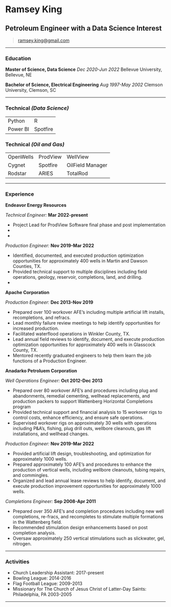 # Ramsey King
## Petroleum Engineer with a Data Science Interest

> [ramsey.king@gmail.com](mailto:ramsey.king@gmail.com)

------
### Education

**Master of Science, Data Science** _Dec 2020-Jun 2022_
	Bellevue University, Bellevue, NE
  
**Bachelor of Science, Electrical Engineering** _Aug 1997-May 2002_
	Clemson University, Clemson, SC
  
------  

### Technical _(Data Science)_

<table class="tg">
<tbody>
  <tr>
    <td class="tg-0pky">Python</td>
    <td class="tg-0pky">R</td>    
  </tr>
  <tr>
    <td class="tg-0pky">Power BI</td>
    <td class="tg-0pky">Spotfire</td>    
  </tr>
</tbody>
</table>

### Technical _(Oil and Gas)_

<!--- * OpenWells -->
<!--- * ProdView -->
<!--- * WellView -->
<!--- * Cygnet -->
<!--- * Spotfire -->
<!--- * OilField Manager -->
<!--- * Rodstar -->
<!--- * ARIES -->
<!--- * TotalRod -->

<table class="tg">
<tbody>
  <tr>
    <td class="tg-0pky">OpenWells</td>
    <td class="tg-0pky">ProdView</td>
    <td class="tg-0pky">WellView</td>
  </tr>
  <tr>
    <td class="tg-0pky">Cygnet</td>
    <td class="tg-0pky">Spotfire</td>
    <td class="tg-0pky">OilField Manager</td>
  </tr>
  <tr>
    <td class="tg-0pky">Rodstar</td>
    <td class="tg-0pky">ARIES</td>
    <td class="tg-0pky">TotalRod</td>
  </tr>
</tbody>
</table>

------

### Experience

**Endeavor Energy Resources** 

*Technical Engineer:* __Mar 2022-present__

* Project Lead for ProdView Software final phase and post implementation
*
*
	
*Production Engineer:* __Nov 2019-Mar 2022__

* Identified, documented, and executed production optimization opportunities for approximately 400 wells in Martin and Dawson Counties, TX.
* Provided technical support to multiple disciplines including field operations, geology, reservoir, completions, land, and drilling.
* 

**Apache Corporation** 
	
*Production Engineer:* __Dec 2013-Nov 2019__

* Prepared over 100 workover AFE’s including multiple artificial lift installs, recompletions, and refracs.
* Lead monthly failure review meetings to help identify opportunities for increased production.
* Facilitated waterflood operations in Winkler County, TX.
* Lead annual field reviews to identify, document, and execute production optimization opportunities for approximately 400 wells in Glasscock County, TX.
* Mentored recently graduated engineers to help them learn the job functions of a Production Engineer.

**Anadarko Petroluem Corporation** 

*Well Operations Engineer:* __Oct 2012-Dec 2013__

* Prepared over 80 workover AFE’s and procedures including plug and abandonments, remedial cementing, wellhead replacements, and production packers
to support Wattenberg Horizontal Completions program
* Provided technical support and financial analysis to 15 workover rigs to control costs, enhance efficiency, and ensure safe operations.
* Supervised workover rigs on approximately 30 wells with operations including P&A’s, fishing, plug drill outs, wellbore cleanouts, 
gas lift installations, and wellhead changes.

*Production Engineer:* __Nov 2019-Mar 2022__

* Provided artificial lift design, troubleshooting, and optimization for approximately 1000 wells.
* Prepared approximately 100 AFE’s and procedures to enhance the production of vertical wells, including wellbore cleanouts, tubing repairs, and commingles. 
* Organized and lead annual lease reviews to help identify, document, and execute production improvement opportunities for approximately 1000 wells.

*Completions Engineer:* __Sep 2008-Apr 2011__

* Prepared over 350 AFE’s and completion procedures including new well completions, re-fracs, and recompletes to stimulate multiple formations in the Wattenberg field.
* Recommended stimulation design enhancements based on post completion analysis.
* Oversaw approximately 250 vertical stimulations such as slickwater, gel, nitrogen.

------
<!---
### Projects

* **Project 1**
	
	
* **Project 2**
	

* **Project 3**
------
-->
### Activities

* Church Leadership Assistant: 2017-present
* Bowling League: 2014-2016
* Flag Football League: 2009-2013
* Missionary for The Church of Jesus Christ of Latter-Day Saints: Philadelphia, PA 2003-2005

------
